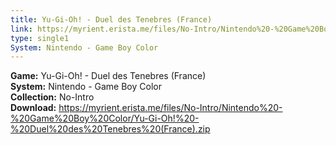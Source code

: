 ```yaml
---
title: Yu-Gi-Oh! - Duel des Tenebres (France)
link: https://myrient.erista.me/files/No-Intro/Nintendo%20-%20Game%20Boy%20Color/Yu-Gi-Oh!%20-%20Duel%20des%20Tenebres%20(France).zip
type: single1
System: Nintendo - Game Boy Color
---
```

<b>Game:</b> Yu-Gi-Oh! - Duel des Tenebres (France)<br>
<b>System:</b> Nintendo - Game Boy Color<br>
<b>Collection:</b> No-Intro<br>
<b>Download:</b> https://myrient.erista.me/files/No-Intro/Nintendo%20-%20Game%20Boy%20Color/Yu-Gi-Oh!%20-%20Duel%20des%20Tenebres%20(France).zip